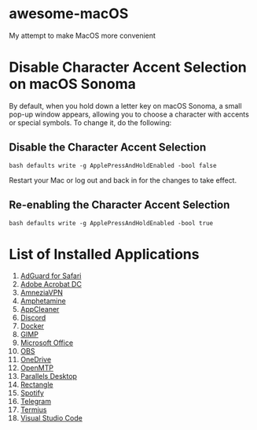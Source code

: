# awesome-macOS
My attempt to make MacOS more convenient


# Disable Character Accent Selection on macOS Sonoma

By default, when you hold down a letter key on macOS Sonoma, a small pop-up window appears, allowing you to choose a character with accents or special symbols. To change it, do the following:

## Disable the Character Accent Selection
```bash defaults write -g ApplePressAndHoldEnabled -bool false```

Restart your Mac or log out and back in for the changes to take effect.

## Re-enabling the Character Accent Selection

```bash defaults write -g ApplePressAndHoldEnabled -bool true```


# List of Installed Applications

1. [AdGuard for Safari](https://adguard.com/en/adguard-safari/overview.html)
2. [Adobe Acrobat DC](https://get.adobe.com/reader/)
3. [AmneziaVPN](https://amnezia-vpn.org/)
4. [Amphetamine](https://apps.apple.com/us/app/amphetamine/id937984704)
5. [AppCleaner](https://freemacsoft.net/appcleaner/)
6. [Discord](https://discord.com/)
7. [Docker](https://www.docker.com/)
8. [GIMP](https://www.gimp.org/)
9. [Microsoft Office](https://appstorrent.ru/3161-microsoft-office-2024.html)
10. [OBS](https://obsproject.com/)
11. [OneDrive](https://www.microsoft.com/en-us/microsoft-365/onedrive/online-cloud-storage)
12. [OpenMTP](https://openmtp.ganeshrvel.com/)
13. [Parallels Desktop](https://appstorrent.ru/61-parallels-desktop.html)
14. [Rectangle](https://rectangleapp.com/)
15. [Spotify](https://www.spotify.com/)
16. [Telegram](https://telegram.org/)
17. [Termius](https://termius.com/)
18. [Visual Studio Code](https://code.visualstudio.com/)

